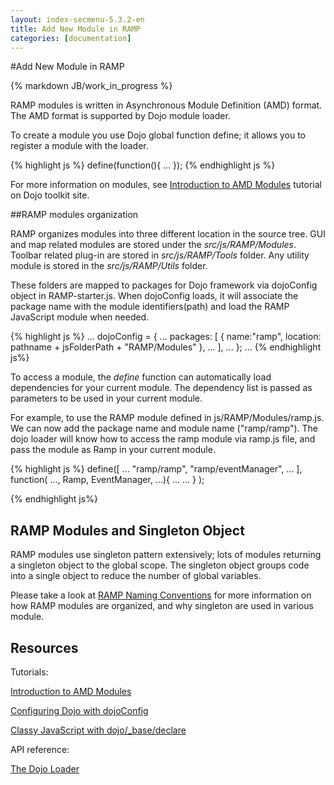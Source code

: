 ```yaml
---
layout: index-secmenu-5.3.2-en
title: Add New Module in RAMP
categories: [documentation]
---
```


<a name="top" />

#Add New Module in RAMP

{% markdown JB/work_in_progress %}

<div class="toc"></div>

RAMP modules is written in Asynchronous Module Definition (AMD) format. The AMD format is supported by Dojo module loader.

To create a module you use Dojo global function define; it allows you to register a module with the loader.

{% highlight js %}
  define(function(){
	...
  });
{% endhighlight js %}


For more information on modules, see [Introduction to AMD Modules](http://dojotoolkit.org/documentation/tutorials/1.9/modules/) tutorial on Dojo toolkit site.

##RAMP modules organization

RAMP organizes modules into three different location in the source tree. GUI and map related modules are stored under the *src/js/RAMP/Modules*. 
Toolbar related plug-in are stored in *src/js/RAMP/Tools* folder. Any utility module is stored in the *src/js/RAMP/Utils* folder.

These folders are mapped to packages for Dojo framework via dojoConfig object in RAMP-starter.js. When dojoConfig loads, it will associate the package name with
 the module identifiers(path) and load the RAMP JavaScript module when needed.


{% highlight js %}
...
dojoConfig = {
	...
	packages: [
		{
			name:"ramp",
			location: pathname + jsFolderPath + "RAMP/Modules"
		},
		...	
	],
	...
};
...
{% endhighlight js%}


To access a module, the *define* function can automatically load dependencies for your current module. The dependency list is passed as parameters to be used in your current module.

For example, to use the RAMP module defined in js/RAMP/Modules/ramp.js. We can now add the package name and module name ("ramp/ramp"). The dojo loader 
will know how to access the ramp module via ramp.js file, and pass the module as Ramp in your current module.

{% highlight js %}
define([
	...
	"ramp/ramp", "ramp/eventManager",
	...
	], function( ..., Ramp, EventManager, ...){
		...
		...
	}
);

{% endhighlight js%}


## RAMP Modules and Singleton Object

RAMP modules use singleton pattern extensively; lots of modules returning a singleton object to the global scope. The singleton object groups code into a 
single object to reduce the number of global variables.


Please take a look at [RAMP Naming Conventions](./namingconventions-en.html) for more information on how RAMP modules are organized, and why singleton are used in various module. 


## Resources

Tutorials:

[Introduction to AMD Modules](http://dojotoolkit.org/documentation/tutorials/1.9/modules/)

[Configuring Dojo with dojoConfig](http://dojotoolkit.org/documentation/tutorials/1.10/dojo_config/)

[Classy JavaScript with dojo/_base/declare](http://dojotoolkit.org/documentation/tutorials/1.10/declare/)

API reference:

[The Dojo Loader](http://dojotoolkit.org/reference-guide/1.8/loader/amd.html#loader-amd)